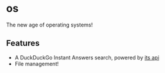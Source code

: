 # os
The new age of operating systems!
## Features
- A DuckDuckGo Instant Answers search, powered by [its api](https://api.duckduckgo.com/api)
- File management!


